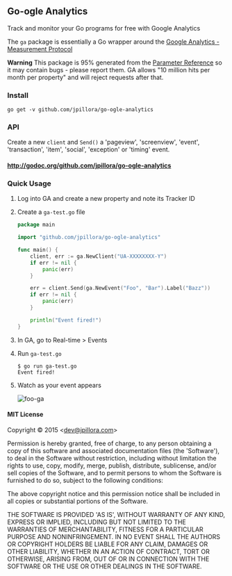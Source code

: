## Go-ogle Analytics

Track and monitor your Go programs for free with Google Analytics

The `ga` package is essentially a Go wrapper around the [Google Analytics - Measurement Protocol](https://developers.google.com/analytics/devguides/collection/protocol/v1/reference)

**Warning** This package is 95% generated from the [Parameter Reference](https://developers.google.com/analytics/devguides/collection/protocol/v1/parameters) so it may contain bugs - please report them. GA allows "10 million hits per month per property" and will reject requests after that.

### Install

```
go get -v github.com/jpillora/go-ogle-analytics
```

### API

Create a new `client` and `Send()` a 'pageview', 'screenview', 'event', 'transaction', 'item', 'social', 'exception' or 'timing' event.

#### http://godoc.org/github.com/jpillora/go-ogle-analytics

### Quick Usage

1. Log into GA and create a new property and note its Tracker ID

1. Create a `ga-test.go` file

	``` go
	package main

	import "github.com/jpillora/go-ogle-analytics"

	func main() {
		client, err := ga.NewClient("UA-XXXXXXXX-Y")
		if err != nil {
			panic(err)
		}

		err = client.Send(ga.NewEvent("Foo", "Bar").Label("Bazz"))
		if err != nil {
			panic(err)
		}

		println("Event fired!")
	}
	```

1. In GA, go to Real-time > Events

1. Run `ga-test.go`

	```
	$ go run ga-test.go
	Event fired!
	```

1. Watch as your event appears

	![foo-ga](https://cloud.githubusercontent.com/assets/633843/5979585/023fc580-a8fd-11e4-803a-956610bcc2e2.png)

#### MIT License

Copyright © 2015 &lt;dev@jpillora.com&gt;

Permission is hereby granted, free of charge, to any person obtaining
a copy of this software and associated documentation files (the
'Software'), to deal in the Software without restriction, including
without limitation the rights to use, copy, modify, merge, publish,
distribute, sublicense, and/or sell copies of the Software, and to
permit persons to whom the Software is furnished to do so, subject to
the following conditions:

The above copyright notice and this permission notice shall be
included in all copies or substantial portions of the Software.

THE SOFTWARE IS PROVIDED 'AS IS', WITHOUT WARRANTY OF ANY KIND,
EXPRESS OR IMPLIED, INCLUDING BUT NOT LIMITED TO THE WARRANTIES OF
MERCHANTABILITY, FITNESS FOR A PARTICULAR PURPOSE AND NONINFRINGEMENT.
IN NO EVENT SHALL THE AUTHORS OR COPYRIGHT HOLDERS BE LIABLE FOR ANY
CLAIM, DAMAGES OR OTHER LIABILITY, WHETHER IN AN ACTION OF CONTRACT,
TORT OR OTHERWISE, ARISING FROM, OUT OF OR IN CONNECTION WITH THE
SOFTWARE OR THE USE OR OTHER DEALINGS IN THE SOFTWARE.